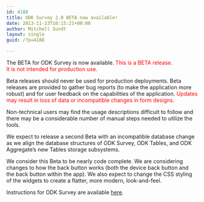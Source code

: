```yaml
---
id: 4188
title: ODK Survey 2.0 BETA now available!
date: 2013-11-23T16:15:21+00:00
author: Mitchell Sundt
layout: single
guid: /?p=4188

---
```

The BETA for ODK Survey is now available. <font color="red">This is a BETA release.<br /> It is not intended for production use.</font> 

Beta releases should never be used for production deployments. Beta releases are provided to gather bug reports (to make the application more robust) and for user feedback on the capabilities of the application. <font color="red">Updates may result in loss of data or incompatible changes in form designs.</font>

Non-technical users may find the usage descriptions difficult to follow and there may be a considerable number of manual steps needed to utilize the tools.

We expect to release a second Beta with an incompatible database change as we align the database structures of ODK Survey, ODK Tables, and ODK Aggregate&#8217;s new Tables storage subsystems.

We consider this Beta to be nearly code complete. We are considering changes to how the back button works (both the device back button and the back button within the app). We also expect to change the CSS styling of the widgets to create a flatter, more modern, look-and-feel.

Instructions for ODK Survey are available [here](/use/beta/survey/).
